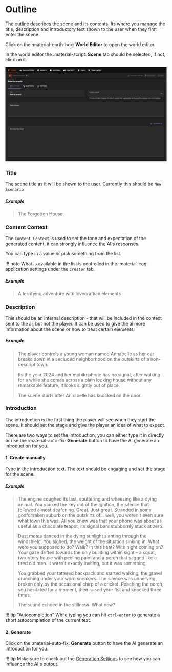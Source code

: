 # Outline
<!--- --8<-- [start:outline] -->
The outline describes the scene and its contents. Its where you manage the title, description and introductory text shown to the user when they first enter the scene.

Click on the :material-earth-box: **World Editor** to open the world editor.

In the world editor the :material-script: **Scene** tab should be selected, if not, click on it.

![World editor scene outline 1](/img/0.26.0/world-editor-scene-outline-1.png)

### Title

The scene title as it will be shown to the user. Currently this should be `New Scenario`

##### Example

> The Forgotten House

### Content Context

The `Content Context` is used to set the tone and expectation of the generated content, it can strongly influence the AI's responses.

You can type in a value or pick something from the list. 

!!! note
    What is available in the list is controlled in the :material-cog: application settings under the `Creator` tab.

##### Example

> A terrifying adventure with lovecraftian elements 

### Description

This should be an internal description - that will be included in the context sent to the ai, but not the player. It can be used to give the ai more information about the scene or how to treat certain elements.

##### Example

> The player controls a young woman named Annabelle as her car breaks down in a secluded neighborhood on the outskirts of a non-descript town.
>
> Its the year 2024 and her mobile phone has no signal, after walking for a while she comes across a plain looking house without any remarkable feature, it looks slightly out of place.
>
> The scene starts after Annabelle has knocked on the door.

### Introduction

The introduction is the first thing the player will see when they start the scene. It should set the stage and give the player an idea of what to expect.

There are two ways to set the introduction, you can either type it in directly or use the :material-auto-fix: **Generate** button to have the AI generate an introduction for you.

#### 1. Create manually

Type in the introduction text. The text should be engaging and set the stage for the scene.

##### Example

> The engine coughed its last, sputtering and wheezing like a dying animal. You yanked the key out of the ignition, the silence that followed almost deafening. Great. Just great. Stranded in some godforsaken suburb on the outskirts of... well, you weren't even sure what town this was. All you knew was that your phone was about as useful as a chocolate teapot, its signal bars stubbornly stuck at zero.
>
> Dust motes danced in the dying sunlight slanting through the windshield.  You sighed, the weight of the situation sinking in. What were you supposed to do? Walk?  In this heat?  With night coming on? Your gaze drifted towards the only building within sight – a squat, two-story house with peeling paint and a porch that sagged like a tired old man. It wasn't exactly inviting, but it was something.
>
> You grabbed your tattered backpack and started walking, the gravel crunching under your worn sneakers. The silence was unnerving, broken only by the occasional chirp of a cricket. Reaching the porch, you hesitated for a moment, then raised your fist and knocked three times.
>
> The sound echoed in the stillness.  What now?


!!! tip "Autocompletion"
    While typing you can hit `ctrl+enter` to generate a short autocompletion of the current text.

#### 2. Generate

Click on the :material-auto-fix: **Generate** button to have the AI generate an introduction for you.


!!! tip
    Make sure to check out the [Generation Settings](/user-guide/world-editor/generation-settings) to see how you can influence the AI's output.
<!--- --8<-- [end:outline] -->